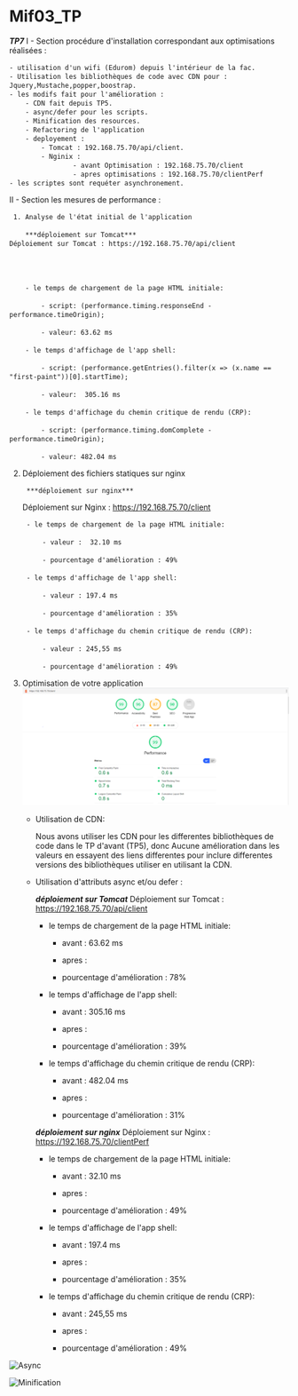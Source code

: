 # Mif03_TP

***TP7***
I - Section procédure d'installation correspondant aux optimisations réalisées :
    
    - utilisation d'un wifi (Edurom) depuis l'intérieur de la fac.
    - Utilisation les bibliothèques de code avec CDN pour : Jquery,Mustache,popper,boostrap.
    - les modifs fait pour l'amélioration : 
        - CDN fait depuis TP5.
        - async/defer pour les scripts.
        - Minification des resources.
        - Refactoring de l'application
        - deployement : 
            - Tomcat : 192.168.75.70/api/client.
            - Nginix : 
                    - avant Optimisation : 192.168.75.70/client
                    - apres optimisations : 192.168.75.70/clientPerf
    - les scriptes sont requéter asynchronement.

II - Section les mesures de performance :

     1. Analyse de l'état initial de l'application

        ***déploiement sur Tomcat***
    Déploiement sur Tomcat : https://192.168.75.70/api/client
    



        - le temps de chargement de la page HTML initiale:

            - script: (performance.timing.responseEnd -performance.timeOrigin);
        
            - valeur: 63.62 ms

        - le temps d'affichage de l'app shell:
        
            - script: (performance.getEntries().filter(x => (x.name == "first-paint"))[0].startTime);
        
            - valeur:  305.16 ms 

        - le temps d'affichage du chemin critique de rendu (CRP):

            - script: (performance.timing.domComplete -performance.timeOrigin);

            - valeur: 482.04 ms 
    
2. Déploiement des fichiers statiques sur nginx

        ***déploiement sur nginx***
    Déploiement sur Nginx : https://192.168.75.70/client

    
        - le temps de chargement de la page HTML initiale:

            - valeur :  32.10 ms 

            - pourcentage d'amélioration : 49%

        - le temps d'affichage de l'app shell:

            - valeur : 197.4 ms

            - pourcentage d'amélioration : 35%

        - le temps d'affichage du chemin critique de rendu (CRP):

            - valeur : 245,55 ms 

            - pourcentage d'amélioration : 49%  

    


3. Optimisation de votre application
    ![rapport d'audit LightHouse de notre SPA avant l'Optimisation](./Capture.PNG)

    - Utilisation de CDN:
        
        Nous avons utiliser les CDN pour les differentes  bibliothèques de code dans le TP d'avant (TP5), donc Aucune amélioration dans les valeurs en essayent des liens differentes pour inclure  differentes versions des  bibliothèques utiliser en utilisant la CDN.

    - Utilisation d'attributs async et/ou defer :   

        ***déploiement sur Tomcat***
    Déploiement sur Tomcat : https://192.168.75.70/api/client
         - le temps de chargement de la page HTML initiale:

            - avant :  63.62 ms

            - apres : 

            - pourcentage d'amélioration : 78%

        - le temps d'affichage de l'app shell:

            - avant : 305.16 ms 

            - apres :

            - pourcentage d'amélioration : 39%

        - le temps d'affichage du chemin critique de rendu (CRP):

            - avant : 482.04 ms

            - apres : 

            - pourcentage d'amélioration : 31% 


        ***déploiement sur nginx***
    Déploiement sur Nginx : https://192.168.75.70/clientPerf

       - le temps de chargement de la page HTML initiale:

            - avant :  32.10 ms

            - apres : 

            - pourcentage d'amélioration : 49%

        - le temps d'affichage de l'app shell:

            - avant : 197.4 ms

            - apres :

            - pourcentage d'amélioration : 35%

        - le temps d'affichage du chemin critique de rendu (CRP):

            - avant : 245,55 ms

            - apres : 

            - pourcentage d'amélioration : 49% 



![Async](./Async.PNG)

![Minification](./Minification.PNG)


